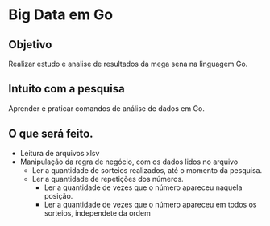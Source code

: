 # Big Data em Go

## Objetivo

Realizar estudo e analise de resultados da mega sena na linguagem Go.

## Intuito com a pesquisa

Aprender e praticar comandos de análise de dados em Go.

## O que será feito.

- Leitura de arquivos xlsv
- Manipulação da regra de negócio, com os dados lidos no arquivo
    - Ler a quantidade de sorteios realizados, até o momento da pesquisa.
    - Ler a quantidade de repetições dos números.
        - Ler a quantidade de vezes que o número apareceu naquela posição.
        - Ler a quantidade de vezes que o número apareceu em todos os sorteios, independete da ordem